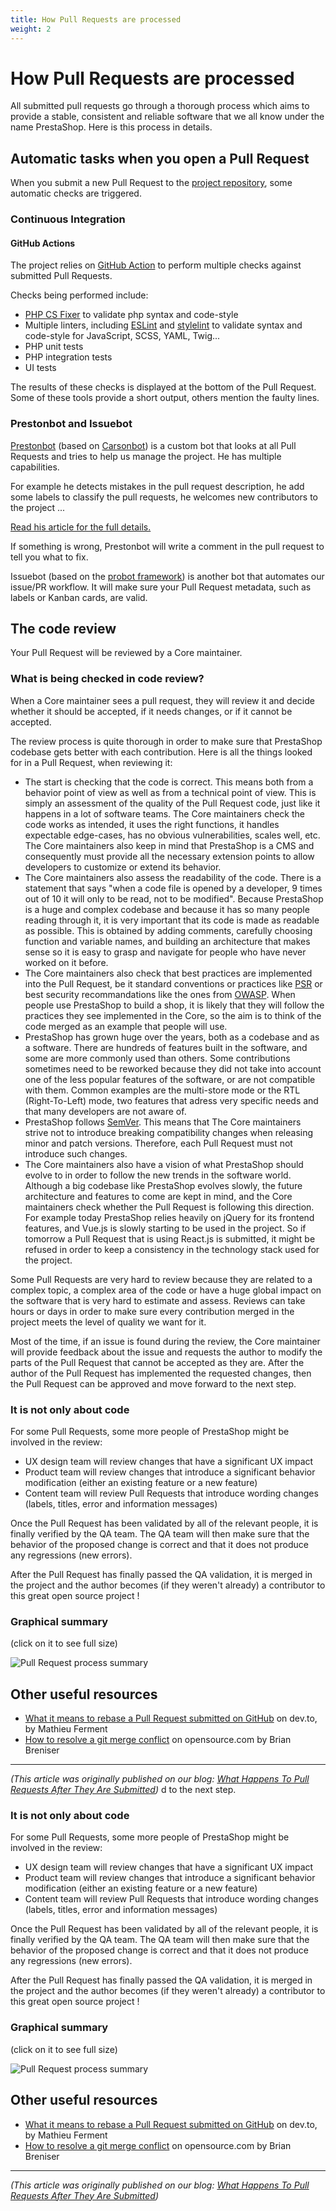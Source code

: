 ```yaml
---
title: How Pull Requests are processed
weight: 2
---
```


# How Pull Requests are processed

All submitted pull requests go through a thorough process which aims to provide a stable, consistent and reliable software that we all know under the name PrestaShop. Here is this process in details.

## Automatic tasks when you open a Pull Request

When you submit a new Pull Request to the [project repository](https://github.com/PrestaShop/PrestaShop), some automatic checks are triggered.

### Continuous Integration

#### GitHub Actions

The project relies on [GitHub Action](https://github.com/features/actions) to perform multiple checks against submitted Pull Requests.

Checks being performed include:
- [PHP CS Fixer](https://github.com/FriendsOfPHP/PHP-CS-Fixer) to validate php syntax and code-style
- Multiple linters, including [ESLint](https://eslint.org/) and [stylelint](https://stylelint.io/) to validate syntax and code-style for JavaScript, SCSS, YAML, Twig...
- PHP unit tests
- PHP integration tests
- UI tests

The results of these checks is displayed at the bottom of the Pull Request. Some of these tools provide a short output, others mention the faulty lines.

### Prestonbot and Issuebot

[Prestonbot](https://github.com/PrestaShop/prestonbot) (based on [Carsonbot](https://github.com/carsonbot/carsonbot)) is a custom bot that looks at all Pull Requests and tries to help us manage the project. He has multiple capabilities.

For example he detects mistakes in the pull request description, he add some labels to classify the pull requests, he welcomes new contributors to the project ...

[Read his article for the full details.](https://build.prestashop.com/news/prestonbot-reaches-stable-version/)

If something is wrong, Prestonbot will write a comment in the pull request to tell you what to fix.

Issuebot (based on the [probot framework](https://github.com/probot/probot)) is another bot that automates our issue/PR workflow. It will make sure your Pull Request metadata, such as labels or Kanban cards, are valid.

## The code review

Your Pull Request will be reviewed by a Core maintainer.

### What is being checked in code review?

When a Core maintainer sees a pull request, they will review it and decide whether it should be accepted, if it needs changes, or if it cannot be accepted.

The review process is quite thorough in order to make sure that PrestaShop codebase gets better with each contribution. Here is all the things looked for in a Pull Request, when reviewing it:

- The start is checking that the code is correct. This means both from a behavior point of view as well as from a technical point of view. This is simply an assessment of the quality of the Pull Request code, just like it happens in a lot of software teams. The Core maintainers check the code works as intended, it uses the right functions, it handles expectable edge-cases, has no obvious vulnerabilities, scales well, etc. The Core maintainers also keep in mind that PrestaShop is a CMS and consequently must provide all the necessary extension points to allow developers to customize or extend its behavior.
- The Core maintainers also assess the readability of the code. There is a statement that says "when a code file is opened by a developer, 9 times out of 10 it will only to be read, not to be modified". Because PrestaShop is a huge and complex codebase and because it has so many people reading through it, it is very important that its code is made as readable as possible. This is obtained by adding comments, carefully choosing function and variable names, and building an architecture that makes sense so it is easy to grasp and navigate for people who have never worked on it before.
- The Core maintainers also check that best practices are implemented into the Pull Request, be it standard conventions or practices like [PSR](https://www.php-fig.org/psr/) or best security recommandations like the ones from [OWASP](https://www.owasp.org/). When people use PrestaShop to build a shop, it is likely that they will follow the practices they see implemented in the Core, so the aim is to think of the code merged as an example that people will use.
- PrestaShop has grown huge over the years, both as a codebase and as a software. There are hundreds of features built in the software, and some are more commonly used than others. Some contributions sometimes need to be reworked because they did not take into account one of the less popular features of the software, or are not compatible with them. Common examples are the multi-store mode or the RTL (Right-To-Left) mode, two features that adress very specific needs and that many developers are not aware of.
- PrestaShop follows [SemVer](https://semver.org/). This means that The Core maintainers strive not to introduce breaking compatibility changes when releasing minor and patch versions. Therefore, each Pull Request must not introduce such changes.
- The Core maintainers also have a vision of what PrestaShop should evolve to in order to follow the new trends in the software world. Although a big codebase like PrestaShop evolves slowly, the future architecture and features to come are kept in mind, and the Core maintainers check whether the Pull Request is following this direction. For example today PrestaShop relies heavily on jQuery for its frontend features, and Vue.js is slowly starting to be used in the project. So if tomorrow a Pull Request that is using React.js is submitted, it might be refused in order to keep a consistency in the technology stack used for the project.

Some Pull Requests are very hard to review because they are related to a complex topic, a complex area of the code or have a huge global impact on the software that is very hard to estimate and assess. Reviews can take hours or days in order to make sure every contribution merged in the project meets the level of quality we want for it.

Most of the time, if an issue is found during the review, the Core maintainer will provide feedback about the issue and requests the author to modify the parts of the Pull Request that cannot be accepted as they are. After the author of the Pull Request has implemented the requested changes, then the Pull Request can be approved and move forward to the next step.

### It is not only about code

For some Pull Requests, some more people of PrestaShop might be involved in the review:

- UX design team will review changes that have a significant UX impact 
- Product team will review changes that introduce a significant behavior modification (either an existing feature or a new feature)
- Content team will review Pull Requests that introduce wording changes (labels, titles, error and information messages)

Once the Pull Request has been validated by all of the relevant people, it is finally verified by the QA team. The QA team will then make sure that the behavior of the proposed change is correct and that it does not produce any regressions (new errors).

After the Pull Request has finally passed the QA validation, it is merged in the project and the author becomes (if they weren't already) a contributor to this great open source project !

### Graphical summary

(click on it to see full size)

![Pull Request process summary](../../img/pull-request-process.png)


## Other useful resources

- [What it means to rebase a Pull Request submitted on GitHub](https://dev.to/mathieuks/what-it-means-to-rebase-a-pull-request-submitted-on-github-5717) on dev.to, by Mathieu Ferment
- [How to resolve a git merge conflict](https://opensource.com/article/20/4/git-merge-conflict) on opensource.com by Brian Breniser

---

_(This article was originally published on our blog: [What Happens To Pull Requests After They Are Submitted](https://build.prestashop.com/news/the-review-process/))_
d to the next step.

### It is not only about code

For some Pull Requests, some more people of PrestaShop might be involved in the review:

- UX design team will review changes that have a significant UX impact 
- Product team will review changes that introduce a significant behavior modification (either an existing feature or a new feature)
- Content team will review Pull Requests that introduce wording changes (labels, titles, error and information messages)

Once the Pull Request has been validated by all of the relevant people, it is finally verified by the QA team. The QA team will then make sure that the behavior of the proposed change is correct and that it does not produce any regressions (new errors).

After the Pull Request has finally passed the QA validation, it is merged in the project and the author becomes (if they weren't already) a contributor to this great open source project !

### Graphical summary

(click on it to see full size)

![Pull Request process summary](../../img/pull-request-process.png)


## Other useful resources

- [What it means to rebase a Pull Request submitted on GitHub](https://dev.to/mathieuks/what-it-means-to-rebase-a-pull-request-submitted-on-github-5717) on dev.to, by Mathieu Ferment
- [How to resolve a git merge conflict](https://opensource.com/article/20/4/git-merge-conflict) on opensource.com by Brian Breniser

---

_(This article was originally published on our blog: [What Happens To Pull Requests After They Are Submitted](https://build.prestashop.com/news/the-review-process/))_
